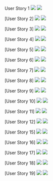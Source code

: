 

User Story 1
![](images.png)
![](images/us1.png)

[User Story 2]
![](images/us2_header.png)
![](images/us2.png)

[User Story 3]
![](images/us3_header.png)
![](images/us3.png)

[User Story 4]
![](images/us4_header.png)
![](images/us4.png)

[User Story 5]
![](images/us5_header.png)
![](images/us5.png)

[User Story 6]
![](images/us6_header.png)
![](images/us6.png)

[User Story 7]
![](images/us7_header.png)
![](images/us7.png)

[User Story 8]
![](images/us8_header.png)
![](images/us8.png)

[User Story 9]
![](images/us9_header.png)
![](images/us9.png)

[User Story 10]
![](images/us10_header.png)
![](images/us10.png)

[User Story 11]
![](images/us11_header.png)
![](images/us11.png)

[User Story 12]
![](images/us12_header.png)
![](images/us12.png)

[User Story 15]
![](images/us15_header.png)
![](images/us15.png)

[User Story 16]
![](images/us16_header.png)
![](images/us16.png)

[User Story 17]
![](images/us17_header.png)
![](images/us17.png)

[User Story 18]
![](images/us18_header.png)
![](images/us18.png)

[User Story 19]
![](images/us19_header.png)
![](images/us19.png)


